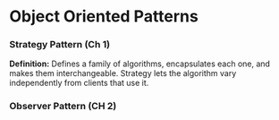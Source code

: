 # Object Oriented Patterns

### Strategy Pattern (Ch 1)
**Definition:** Defines a family of algorithms, encapsulates each one, and makes them interchangeable. Strategy lets the algorithm vary independently from clients that use it.

### Observer Pattern (CH 2)